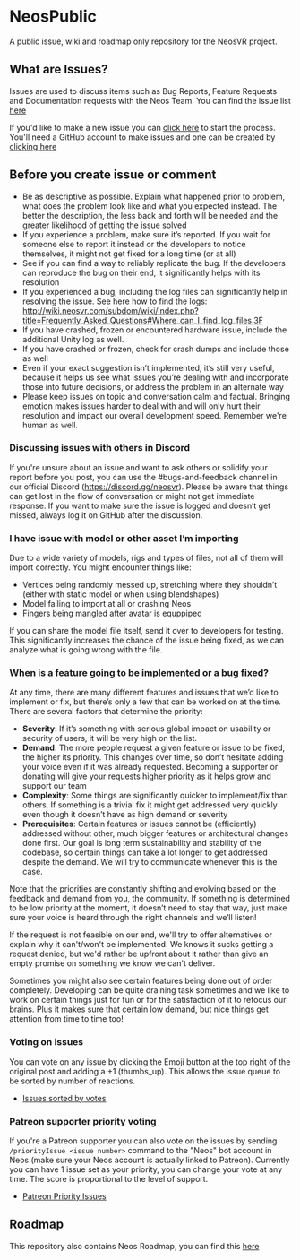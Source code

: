 # NeosPublic
A public issue, wiki and roadmap only repository for the NeosVR project.

## What are Issues?
Issues are used to discuss items such as Bug Reports, Feature Requests and Documentation requests with the Neos Team. You can find the issue list [here](https://github.com/Frooxius/NeosPublic/issues)

If you'd like to make a new issue you can [click here](https://github.com/Frooxius/NeosPublic/issues/new/choose) to start the process. You'll need a GitHub account to make issues and one can be created by [clicking here](https://github.com/join)

## Before you create issue or comment
- Be as descriptive as possible. Explain what happened prior to problem, what does the problem look like and what you expected instead. The better the description, the less back and forth will be needed and the greater likelihood of getting the issue solved
- If you experience a problem, make sure it’s reported. If you wait for someone else to report it instead or the developers to notice themselves, it might not get fixed for a long time (or at all)
- See if you can find a way to reliably replicate the bug. If the developers can reproduce the bug on their end, it significantly helps with its resolution
- If you experienced a bug, including the log files can significantly help in resolving the issue. See here how to find the logs: http://wiki.neosvr.com/subdom/wiki/index.php?title=Frequently_Asked_Questions#Where_can_I_find_log_files.3F
- If you have crashed, frozen or encountered hardware issue, include the additional Unity log as well.
- If you have crashed or frozen, check for crash dumps and include those as well
- Even if your exact suggestion isn’t implemented, it’s still very useful, because it helps us see what issues you’re dealing with and incorporate those into future decisions, or address the problem in an alternate way
- Please keep issues on topic and conversation calm and factual. Bringing emotion makes issues harder to deal with and will only hurt their resolution and impact our overall development speed. Remember we're human as well.

### Discussing issues with others in Discord
If you're unsure about an issue and want to ask others or solidify your report before you post, you can use the #bugs-and-feedback channel in our official Discord (https://discord.gg/neosvr). Please be aware that things can get lost in the flow of conversation or might not get immediate response. If you want to make sure the issue is logged and doesn’t get missed, always log it on GitHub after the discussion.

### I have issue with model or other asset I’m importing
Due to a wide variety of models, rigs and types of files, not all of them will import correctly. You might encounter things like:
- Vertices being randomly messed up, stretching where they shouldn’t (either with static model or when using blendshapes)
- Model failing to import at all or crashing Neos
- Fingers being mangled after avatar is equppiped

If you can share the model file itself, send it over to developers for testing. This significantly increases the chance of the issue being fixed, as we can analyze what is going wrong with the file.

### When is a feature going to be implemented or a bug fixed?
At any time, there are many different features and issues that we’d like to implement or fix, but there’s only a few that can be worked on at the time. There are several factors that determine the priority:
- **Severity**: If it’s something with serious global impact on usability or security of users, it will be very high on the list.
- **Demand**: The more people request a given feature or issue to be fixed, the higher its priority. This changes over time, so don’t hesitate adding your voice even if it was already requested. Becoming a supporter or donating will give your requests higher priority as it helps grow and support our team
- **Complexity**: Some things are significantly quicker to implement/fix than others. If something is a trivial fix it might get addressed very quickly even though it doesn’t have as high demand or severity
- **Prerequisites**: Certain features or issues cannot be (efficiently) addressed without other, much bigger features or architectural changes done first. Our goal is long term sustainability and stability of the codebase, so certain things can take a lot longer to get addressed despite the demand. We will try to communicate whenever this is the case.

Note that the priorities are constantly shifting and evolving based on the feedback and demand from you, the community. If something is determined to be low priority at the moment, it doesn’t need to stay that way, just make sure your voice is heard through the right channels and we’ll listen!

If the request is not feasible on our end, we'll try to offer alternatives or explain why it can't/won't be implemented. We knows it sucks getting a request denied, but we'd rather be upfront about it rather than give an empty promise on something we know we can't deliver.

Sometimes you might also see certain features being done out of order completely. Developing can be quite draining task sometimes and we like to work on certain things just for fun or for the satisfaction of it to refocus our brains. Plus it makes sure that certain low demand, but nice things get attention from time to time too!

### Voting on issues
You can vote on any issue by clicking the Emoji button at the top right of the original post and adding a +1 (thumbs_up). This allows the issue queue to be sorted by number of reactions.
- [Issues sorted by votes](https://github.com/Frooxius/NeosPublic/issues?q=is%3Aissue+is%3Aopen+sort%3Areactions-%2B1-desc)

### Patreon supporter priority voting
If you're a Patreon supporter you can also vote on the issues by sending `/priorityIssue <issue number>` command to the "Neos" bot account in Neos (make sure your Neos account is actually linked to Patreon). Currently you can have 1 issue set as your priority, you can change your vote at any time. The score is proportional to the level of support.
- [Patreon Priority Issues](https://www.neosvr-api.com/api/stats/priorityIssues)

## Roadmap

This repository also contains Neos Roadmap, you can find this [here](https://github.com/Frooxius/NeosPublic/projects/1)

